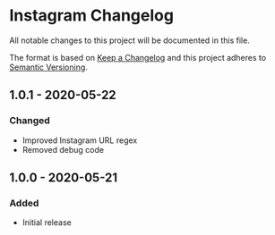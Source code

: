 # Instagram Changelog

All notable changes to this project will be documented in this file.

The format is based on [Keep a Changelog](http://keepachangelog.com/) and this project adheres to [Semantic Versioning](http://semver.org/).

## 1.0.1 - 2020-05-22
### Changed
- Improved Instagram URL regex
- Removed debug code

## 1.0.0 - 2020-05-21
### Added
- Initial release
